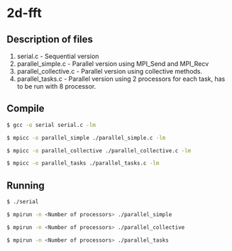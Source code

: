 # 2d-fft

## Description of files

1. serial.c - Sequential version
2. parallel_simple.c - Parallel version using MPI_Send and MPI_Recv
3. parallel_collective.c - Parallel version using collective methods.
4. parallel_tasks.c - Parallel version using 2 processors for each task, has to be run with 8 processor.

## Compile

```bash
$ gcc -o serial serial.c -lm

$ mpicc -o parallel_simple ./parallel_simple.c -lm

$ mpicc -o parallel_collective ./parallel_collective.c -lm

$ mpicc -o parallel_tasks ./parallel_tasks.c -lm
```

## Running

```bash
$ ./serial

$ mpirun -n <Number of processors> ./parallel_simple

$ mpirun -n <Number of processors> ./parallel_collective

$ mpirun -n <Number of processors> ./parallel_tasks
```
